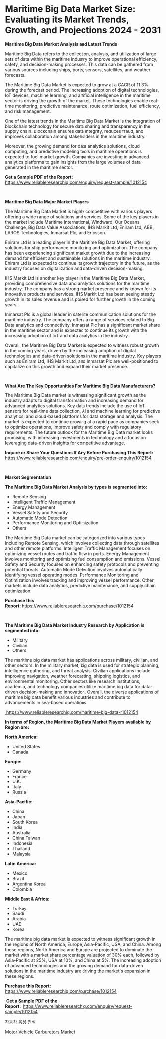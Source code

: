 <p><h1>Maritime Big Data Market Size: Evaluating its Market Trends, Growth, and Projections 2024 - 2031</h1></p><p><strong>Maritime Big Data Market Analysis and Latest Trends</strong></p>
<p><p>Maritime Big Data refers to the collection, analysis, and utilization of large sets of data within the maritime industry to improve operational efficiency, safety, and decision-making processes. This data can be gathered from various sources including ships, ports, sensors, satellites, and weather forecasts.</p><p>The Maritime Big Data Market is expected to grow at a CAGR of 11.3% during the forecast period. The increasing adoption of digital technologies, IoT devices, machine learning, and artificial intelligence in the maritime sector is driving the growth of the market. These technologies enable real-time monitoring, predictive maintenance, route optimization, fuel efficiency, and risk management.</p><p>One of the latest trends in the Maritime Big Data Market is the integration of blockchain technology for secure data sharing and transparency in the supply chain. Blockchain ensures data integrity, reduces fraud, and improves collaboration among stakeholders in the maritime industry.</p><p>Moreover, the growing demand for data analytics solutions, cloud computing, and predictive modeling tools in maritime operations is expected to fuel market growth. Companies are investing in advanced analytics platforms to gain insights from the large volumes of data generated in the maritime sector.</p></p>
<p><strong>Get a Sample PDF of the Report:&nbsp;</strong> <a href="https://www.reliableresearchiq.com/enquiry/request-sample/1012154">https://www.reliableresearchiq.com/enquiry/request-sample/1012154</a></p>
<p>&nbsp;</p>
<p><strong>Maritime Big Data Major Market Players</strong></p>
<p><p>The Maritime Big Data Market is highly competitive with various players offering a wide range of solutions and services. Some of the key players in the market include Maritime International, Windward, Our Oceans Challenge, Big Data Value Associations, IHS Markit Ltd, Eniram Ltd, ABB, LAROS Technologies, Inmarsat Plc, and Ericsson.</p><p>Eniram Ltd is a leading player in the Maritime Big Data Market, offering solutions for ship performance monitoring and optimization. The company has been experiencing significant market growth due to the increasing demand for efficient and sustainable solutions in the maritime industry. Eniram Ltd is expected to continue its growth trajectory in the future, as the industry focuses on digitalization and data-driven decision-making.</p><p>IHS Markit Ltd is another key player in the Maritime Big Data Market, providing comprehensive data and analytics solutions for the maritime industry. The company has a strong market presence and is known for its innovative products and services. IHS Markit Ltd has been seeing steady growth in its sales revenue and is poised for further growth in the coming years.</p><p>Inmarsat Plc is a global leader in satellite communication solutions for the maritime industry. The company offers a range of services related to Big Data analytics and connectivity. Inmarsat Plc has a significant market share in the maritime sector and is expected to continue its growth with the increasing adoption of IoT and data analytics in the industry.</p><p>Overall, the Maritime Big Data Market is expected to witness robust growth in the coming years, driven by the increasing adoption of digital technologies and data-driven solutions in the maritime industry. Key players such as Eniram Ltd, IHS Markit Ltd, and Inmarsat Plc are well-positioned to capitalize on this growth and expand their market presence.</p></p>
<p>&nbsp;</p>
<p><strong>What Are The Key Opportunities For Maritime Big Data Manufacturers?</strong></p>
<p><p>The Maritime Big Data market is witnessing significant growth as the industry adapts to digital transformation and increasing demand for advanced analytics solutions. Key data trends include the use of IoT sensors for real-time data collection, AI and machine learning for predictive analytics, and cloud-based platforms for data storage and analysis. The market is expected to continue growing at a rapid pace as companies seek to optimize operations, improve safety and comply with regulatory requirements. The future outlook for the Maritime Big Data market looks promising, with increasing investments in technology and a focus on leveraging data-driven insights for competitive advantage.</p></p>
<p><strong>Inquire or Share Your Questions If Any Before Purchasing This Report:</strong> <a href="https://www.reliableresearchiq.com/enquiry/pre-order-enquiry/1012154">https://www.reliableresearchiq.com/enquiry/pre-order-enquiry/1012154</a></p>
<p>&nbsp;</p>
<p><strong>Market Segmentation</strong></p>
<p><strong>The Maritime Big Data Market Analysis by types is segmented into:</strong></p>
<p><ul><li>Remote Sensing</li><li>Intelligent Traffic Management</li><li>Energy Management</li><li>Vessel Safety and Security</li><li>Automatic Mode Detection</li><li>Performance Monitoring and Optimization</li><li>Others</li></ul></p>
<p><p>The Maritime Big Data market can be categorized into various types including Remote Sensing, which involves collecting data through satellites and other remote platforms. Intelligent Traffic Management focuses on optimizing vessel routes and traffic flow in ports. Energy Management involves monitoring and optimizing fuel consumption and emissions. Vessel Safety and Security focuses on enhancing safety protocols and preventing potential threats. Automatic Mode Detection involves automatically identifying vessel operating modes. Performance Monitoring and Optimization involves tracking and improving vessel performance. Other markets include data analytics, predictive maintenance, and supply chain optimization.</p></p>
<p><strong>Purchase this Report:&nbsp;</strong><a href="https://www.reliableresearchiq.com/purchase/1012154">https://www.reliableresearchiq.com/purchase/1012154</a></p>
<p>&nbsp;</p>
<p><strong>The Maritime Big Data Market Industry Research by Application is segmented into:</strong></p>
<p><ul><li>Military</li><li>Civilian</li><li>Others</li></ul></p>
<p><p>The maritime big data market has applications across military, civilian, and other sectors. In the military market, big data is used for strategic planning, intelligence gathering, and threat analysis. Civilian applications include improving navigation, weather forecasting, shipping logistics, and environmental monitoring. Other sectors like research institutions, academia, and technology companies utilize maritime big data for data-driven decision-making and innovation. Overall, the diverse applications of maritime big data benefit various industries and contribute to advancements in sea-based operations.</p></p>
<p><a href="https://www.reliableresearchiq.com/maritime-big-data-r1012154">&nbsp;https://www.reliableresearchiq.com/maritime-big-data-r1012154</a></p>
<p><strong>In terms of Region, the Maritime Big Data Market Players available by Region are:</strong></p>
<p>
    <p> <strong> North America: </strong>
        <ul>
            <li>United States</li>
            <li>Canada</li>
        </ul>
        </p> 
    <p> <strong> Europe: </strong>
        <ul>
            <li>Germany</li>
            <li>France</li>
            <li>U.K.</li>
            <li>Italy</li>
            <li>Russia</li>
        </ul>
        </p> 
    <p> <strong> Asia-Pacific: </strong>
        <ul>
            <li>China</li>
            <li>Japan</li>
            <li>South Korea</li>
            <li>India</li>
            <li>Australia</li>
            <li>China Taiwan</li>
            <li>Indonesia</li>
            <li>Thailand</li>
            <li>Malaysia</li>
        </ul>
        </p> 
    <p> <strong> Latin America: </strong>
        <ul>
            <li>Mexico</li>
            <li>Brazil</li>
            <li>Argentina Korea</li>
            <li>Colombia</li>
        </ul>
        </p> 
    <p> <strong> Middle East & Africa: </strong>
        <ul>
            <li>Turkey</li>
            <li>Saudi</li>
            <li>Arabia</li>
            <li>UAE</li>
            <li>Korea</li>
        </ul>
    </p>
    </p>
<p><p>The maritime big data market is expected to witness significant growth in the regions of North America, Europe, Asia-Pacific, USA, and China. Among these regions, North America and Europe are projected to dominate the market with a market share percentage valuation of 30% each, followed by Asia-Pacific at 25%, USA at 10%, and China at 5%. The increasing adoption of advanced technologies and the growing demand for data-driven solutions in the maritime industry are driving the market's expansion in these regions.</p></p>
<p><strong>Purchase this Report: </strong><a href="https://www.reliableresearchiq.com/purchase/1012154">https://www.reliableresearchiq.com/purchase/1012154</a></p>
<p>&nbsp;<strong>Get a Sample PDF of the Report:&nbsp;&nbsp;</strong><a href="https://www.reliableresearchiq.com/enquiry/request-sample/1012154">https://www.reliableresearchiq.com/enquiry/request-sample/1012154</a></p>
<p><strong></strong></p>
<p><p><a href="https://github.com/vss5505pa7z1p/Market-Research-Report-List-3/blob/main/876245778339.md">자동차 음성 인식</a></p><p><a href="https://github.com/wwwkeltoum/Market-Research-Report-List-4/blob/main/motor-vehicle-carburetors-market.md">Motor Vehicle Carburetors Market</a></p></p>